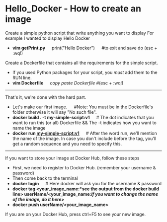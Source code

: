 # Hello_Docker - How to create an image

Create a simple python script that write anything you want to display
For example I wanted to display Hello Docker
- <b> vim getPrint.py </b> &emsp; print("Hello Docker") &emsp; #to exit and save do (esc + :wq!) 

Create a Dockerfile that contains all the requirements for the simple script.
- If you used Python packages for your script, you *must* add them to the RUN line.
- <b> vim Dockerfile </b> &emsp; *copy paste Dockerfile*  #(esc + :wq!)
   
---

That's it, we're done with the hard part.
- Let's make our first image. &emsp; #Note: You must be in the Dockerfile's folder otherwise it will say "No such file".
- <b> docker build . -t my-simple-script:v1 </b> &emsp; # The dot indicates that you want to run this (or all) Dockerfile && The -t indicates how you want to name the image
- <b> docker run <my-simple-script:v1> </b> &emsp; # After the word run, we'll mention the name of the image. In case you don't include before the tag, you'll get a random sequence and you need to specify this.

---

If you want to store your image at Docker Hub, follow these steps
- First, we need to register to Docker Hub. (remember your username & password)
- Then come back to the terminal
- <b> docker login </b> &emsp; # Here docker will ask you for the username & password
- <b> docker tag <your_image_name:*see the output from the docker build line> userName&#47;<your_image_name:*if you want to change the name of the image, do it here*> </b>
- <b> docker push userName&#47;<your_image_name> </b>
  
 If you are on your Docker Hub, press ctrl+F5 to see your new image.
